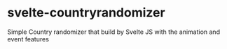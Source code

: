 # svelte-countryrandomizer
Simple Country randomizer that build by Svelte JS with the animation and event features
